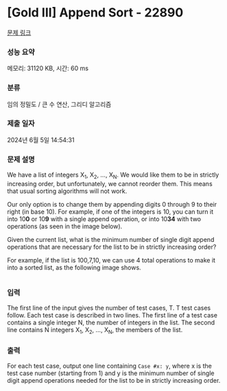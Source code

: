 # [Gold III] Append Sort - 22890 

[문제 링크](https://www.acmicpc.net/problem/22890) 

### 성능 요약

메모리: 31120 KB, 시간: 60 ms

### 분류

임의 정밀도 / 큰 수 연산, 그리디 알고리즘

### 제출 일자

2024년 6월 5일 14:54:31

### 문제 설명

<p>We have a list of integers X<sub>1</sub>, X<sub>2</sub>, …, X<sub>N</sub>. We would like them to be in strictly increasing order, but unfortunately, we cannot reorder them. This means that usual sorting algorithms will not work.</p>

<p>Our only option is to change them by appending digits 0 through 9 to their right (in base 10). For example, if one of the integers is 10, you can turn it into 10<strong>0</strong> or 10<strong>9</strong> with a single append operation, or into 10<strong>34</strong> with two operations (as seen in the image below).</p>

<p>Given the current list, what is the minimum number of single digit append operations that are necessary for the list to be in strictly increasing order?</p>

<p>For example, if the list is 100,7,10, we can use 4 total operations to make it into a sorted list, as the following image shows.</p>

<p style="text-align: center;"><img alt="" src=""></p>

### 입력 

 <p>The first line of the input gives the number of test cases, T. T test cases follow. Each test case is described in two lines. The first line of a test case contains a single integer N, the number of integers in the list. The second line contains N integers X<sub>1</sub>, X<sub>2</sub>, …, X<sub>N</sub>, the members of the list.</p>

### 출력 

 <p>For each test case, output one line containing <code>Case #x: y</code>, where x is the test case number (starting from 1) and y is the minimum number of single digit append operations needed for the list to be in strictly increasing order.</p>

